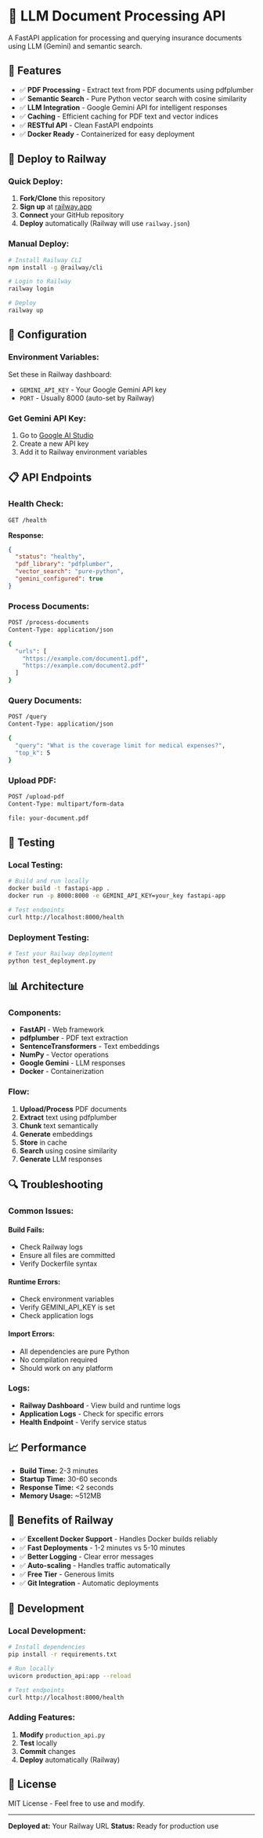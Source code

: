 # 🚀 LLM Document Processing API

A FastAPI application for processing and querying insurance documents using LLM (Gemini) and semantic search.

## 🎯 **Features**

- ✅ **PDF Processing** - Extract text from PDF documents using pdfplumber
- ✅ **Semantic Search** - Pure Python vector search with cosine similarity
- ✅ **LLM Integration** - Google Gemini API for intelligent responses
- ✅ **Caching** - Efficient caching for PDF text and vector indices
- ✅ **RESTful API** - Clean FastAPI endpoints
- ✅ **Docker Ready** - Containerized for easy deployment

## 🚀 **Deploy to Railway**

### **Quick Deploy:**
1. **Fork/Clone** this repository
2. **Sign up** at [railway.app](https://railway.app)
3. **Connect** your GitHub repository
4. **Deploy** automatically (Railway will use `railway.json`)

### **Manual Deploy:**
```bash
# Install Railway CLI
npm install -g @railway/cli

# Login to Railway
railway login

# Deploy
railway up
```

## 🔧 **Configuration**

### **Environment Variables:**
Set these in Railway dashboard:
- `GEMINI_API_KEY` - Your Google Gemini API key
- `PORT` - Usually 8000 (auto-set by Railway)

### **Get Gemini API Key:**
1. Go to [Google AI Studio](https://makersuite.google.com/app/apikey)
2. Create a new API key
3. Add it to Railway environment variables

## 📋 **API Endpoints**

### **Health Check:**
```bash
GET /health
```
**Response:**
```json
{
  "status": "healthy",
  "pdf_library": "pdfplumber",
  "vector_search": "pure-python",
  "gemini_configured": true
}
```

### **Process Documents:**
```bash
POST /process-documents
Content-Type: application/json

{
  "urls": [
    "https://example.com/document1.pdf",
    "https://example.com/document2.pdf"
  ]
}
```

### **Query Documents:**
```bash
POST /query
Content-Type: application/json

{
  "query": "What is the coverage limit for medical expenses?",
  "top_k": 5
}
```

### **Upload PDF:**
```bash
POST /upload-pdf
Content-Type: multipart/form-data

file: your-document.pdf
```

## 🧪 **Testing**

### **Local Testing:**
```bash
# Build and run locally
docker build -t fastapi-app .
docker run -p 8000:8000 -e GEMINI_API_KEY=your_key fastapi-app

# Test endpoints
curl http://localhost:8000/health
```

### **Deployment Testing:**
```bash
# Test your Railway deployment
python test_deployment.py
```

## 📊 **Architecture**

### **Components:**
- **FastAPI** - Web framework
- **pdfplumber** - PDF text extraction
- **SentenceTransformers** - Text embeddings
- **NumPy** - Vector operations
- **Google Gemini** - LLM responses
- **Docker** - Containerization

### **Flow:**
1. **Upload/Process** PDF documents
2. **Extract** text using pdfplumber
3. **Chunk** text semantically
4. **Generate** embeddings
5. **Store** in cache
6. **Search** using cosine similarity
7. **Generate** LLM responses

## 🔍 **Troubleshooting**

### **Common Issues:**

#### **Build Fails:**
- Check Railway logs
- Ensure all files are committed
- Verify Dockerfile syntax

#### **Runtime Errors:**
- Check environment variables
- Verify GEMINI_API_KEY is set
- Check application logs

#### **Import Errors:**
- All dependencies are pure Python
- No compilation required
- Should work on any platform

### **Logs:**
- **Railway Dashboard** - View build and runtime logs
- **Application Logs** - Check for specific errors
- **Health Endpoint** - Verify service status

## 📈 **Performance**

- **Build Time:** 2-3 minutes
- **Startup Time:** 30-60 seconds
- **Response Time:** <2 seconds
- **Memory Usage:** ~512MB

## 🎯 **Benefits of Railway**

- ✅ **Excellent Docker Support** - Handles Docker builds reliably
- ✅ **Fast Deployments** - 1-2 minutes vs 5-10 minutes
- ✅ **Better Logging** - Clear error messages
- ✅ **Auto-scaling** - Handles traffic automatically
- ✅ **Free Tier** - Generous limits
- ✅ **Git Integration** - Automatic deployments

## 📝 **Development**

### **Local Development:**
```bash
# Install dependencies
pip install -r requirements.txt

# Run locally
uvicorn production_api:app --reload

# Test endpoints
curl http://localhost:8000/health
```

### **Adding Features:**
1. **Modify** `production_api.py`
2. **Test** locally
3. **Commit** changes
4. **Deploy** automatically (Railway)

## 📄 **License**

MIT License - Feel free to use and modify.

---

**Deployed at:** Your Railway URL
**Status:** Ready for production use 